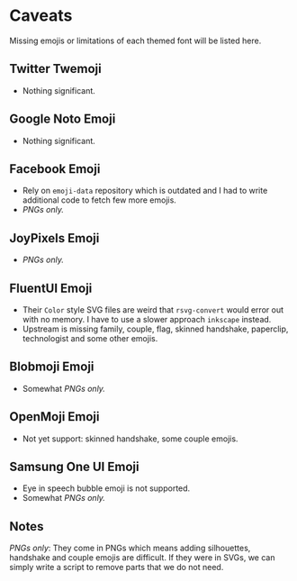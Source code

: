 # Caveats

Missing emojis or limitations of each themed font will be listed here.

## Twitter Twemoji

- Nothing significant.

## Google Noto Emoji

- Nothing significant.

## Facebook Emoji

- Rely on `emoji-data` repository which is outdated and I had to write additional code to fetch few more emojis.
- _PNGs only._

## JoyPixels Emoji

- _PNGs only._

## FluentUI Emoji

- Their `Color` style SVG files are weird that `rsvg-convert` would error out with no memory. I have to use a slower approach `inkscape` instead.
- Upstream is missing family, couple, flag, skinned handshake, paperclip, technologist and some other emojis.

## Blobmoji Emoji

- Somewhat _PNGs only._

## OpenMoji Emoji

- Not yet support: skinned handshake, some couple emojis.

## Samsung One UI Emoji

- Eye in speech bubble emoji is not supported.
- Somewhat _PNGs only._

## Notes

_PNGs only_: They come in PNGs which means adding silhouettes, handshake and couple emojis are difficult. If they were in SVGs, we can simply write a script to remove parts that we do not need.
